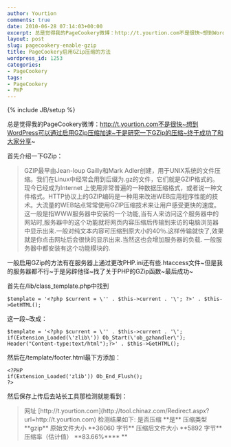 ```yaml
---
author: Yourtion
comments: true
date: 2010-06-28 07:14:03+00:00
excerpt: 总是觉得我的PageCookery微博：http://t.yourtion.com不是很快~想到WordPress可以通过启用GZip压缩加速~于是研究一下GZip的压缩~终于成功了和大家分享~
layout: post
slug: pagecookery-enable-gzip
title: PageCookery启用GZip压缩的方法
wordpress_id: 1253
categories:
- PageCookery
tags:
- PageCookery
- PHP
---
```

{% include JB/setup %}

总是觉得我的PageCookery微博：http://t.yourtion.com不是很快~想到WordPress可以通过启用GZip压缩加速~于是研究一下GZip的压缩~终于成功了和大家分享~

首先介绍一下GZip：


<blockquote>GZIP最早由Jean-loup Gailly和Mark Adler创建，用于UNIX系统的文件压缩。我们在Linux中经常会用到后缀为.gz的文件，它们就是GZIP格式的。现今已经成为Internet 上使用非常普遍的一种数据压缩格式，或者说一种文件格式。HTTP协议上的GZIP编码是一种用来改进WEB应用程序性能的技术。大流量的WEB站点常常使用GZIP压缩技术来让用户感受更快的速度。这一般是指WWW服务器中安装的一个功能,当有人来访问这个服务器中的网站时,服务器中的这个功能就将网页内容压缩后传输到来访的电脑浏览器中显示出来.一般对纯文本内容可压缩到原大小的40％.这样传输就快了,效果就是你点击网址后会很快的显示出来.当然这也会增加服务器的负载. 一般服务器中都安装有这个功能模块的.</blockquote>


一般启用GZip的方法有在服务器上通过更改PHP.ini还有些.htaccess文件~但是我的服务器都不行~于是另辟他径~找了关于PHP的GZip函数~最后成功~

首先在/lib/class_template.php中找到

```
$template = '<?php $current = \'' . $this->current . '\'; ?>' . $this->GetHTML();
```

这一段~改成：

```
$template = '<?php $current = \'' . $this->current . '\'; if(Extension_Loaded(\'zlib\')) Ob_Start(\'ob_gzhandler\'); Header("Content-type:text/html");?>' . $this->GetHTML();
```

然后在/template/footer.html最下方添加：

```
<?PHP
if(Extension_Loaded('zlib')) Ob_End_Flush();
?>
```

然后保存上传后去站长工具那检测就能看到：


<blockquote>网址 [http://t.yourtion.com](http://tool.chinaz.com/Redirect.aspx?url=http://t.yourtion.com) 检测结果如下:   是否压缩 **是** 压缩类型 **gzip** 原始文件大小 **36060 字节** 压缩后文件大小 **5892 字节** 压缩率（估计值） **83.66%**** **</blockquote>
